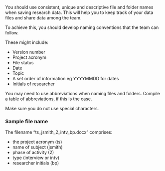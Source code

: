 You should use consistent, unique and descriptive file and folder names when saving research data. This will help you to keep track of your data files and share data among the team.

To achieve this, you should develop naming conventions that the team can follow.

These might include:

  * Version number
  * Project acronym
  * File status
  * Date
  * Topic
  * A set order of information eg YYYYMMDD for dates
  * Initials of researcher

You may need to use abbreviations when naming files and folders. Compile a table of abbreviations, if this is the case.

Make sure you do not use special characters.

### Sample file name

The filename “ts_jsmith_2_intv_bp.docx” comprises:

  * the project acronym (ts)
  * name of subject (jsmith)
  * phase of activity (2)
  * type (interview or intv)
  * researcher initials (bp)
